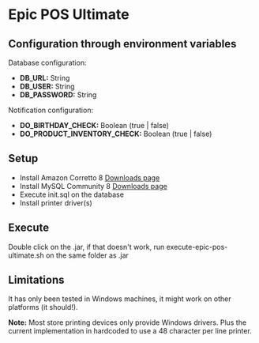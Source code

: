 # Epic POS Ultimate
## Configuration through environment variables
Database configuration:
- **DB_URL:** String
- **DB_USER:** String
- **DB_PASSWORD:** String

Notification configuration:
- **DO_BIRTHDAY_CHECK:** Boolean (true | false)
- **DO_PRODUCT_INVENTORY_CHECK:** Boolean (true | false)

## Setup
- Install Amazon Corretto 8 [Downloads page](https://docs.aws.amazon.com/corretto/latest/corretto-8-ug/downloads-list.html)
- Install MySQL Community 8 [Downloads page](https://dev.mysql.com/downloads/mysql/)
- Execute init.sql on the database
- Install printer driver(s)

## Execute
Double click on the .jar, if that doesn't work, run execute-epic-pos-ultimate.sh on the same folder as .jar

## Limitations
It has only been tested in Windows machines, it might work on other platforms (it should!).

**Note:** Most store printing devices only provide Windows drivers. Plus the current implementation in hardcoded to use a 48 character per line printer.

